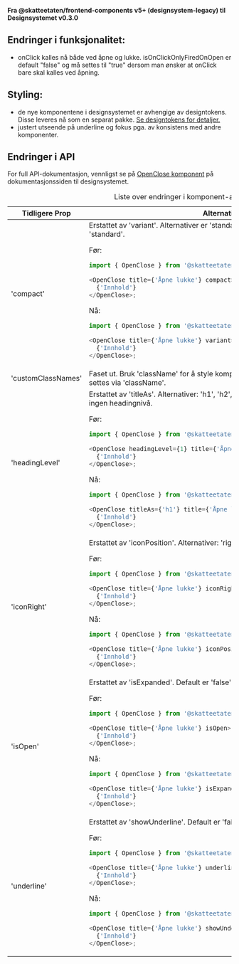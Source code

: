 **Fra @skatteetaten/frontend-components v5+ (designsystem-legacy) til Designsystemet v0.3.0**

## Endringer i funksjonalitet:

- onClick kalles nå både ved åpne og lukke. isOnClickOnlyFiredOnOpen er default "false" og må settes til "true" dersom man ønsker at onClick bare skal kalles ved åpning.

## Styling:

- de nye komponentene i designsystemet er avhengige av designtokens. Disse leveres nå som en separat pakke. <a class="brodtekst-link" href="#section-designtokens-deprecated">Se designtokens for detaljer.</a>
- justert utseende på underline og fokus pga. av konsistens med andre komponenter.

## Endringer i API

For full API-dokumentasjon, vennligst se på [OpenClose komponent](https://www.skatteetaten.no/stilogtone/designsystemet/komponenter/openclose/) på dokumentasjonssiden til designsystemet.

<div className="migration-tabell">
<table>
<caption>Liste over endringer i komponent-api'et</caption>
<thead><tr><th>Tidligere Prop</th><th>Alternativ</th></tr></thead>
<tbody>
<tr>
<td>'compact'</td>
<td>
Erstattet av 'variant'. Alternativer er 'standard' og 'compact'. Default er 'standard'.

Før:

```javascript static
import { OpenClose } from '@skatteetaten/frontend-components/OpenClose';

<OpenClose title={'Åpne lukke'} compact>
  {'Innhold'}
</OpenClose>;
```

Nå:

```js static
import { OpenClose } from '@skatteetaten/ds-collections';

<OpenClose title={'Åpne lukke'} variant={'compact'}>
  {'Innhold'}
</OpenClose>;
```

</td>
</tr>
<tr>
<td>'customClassNames'</td>
<td>
Faset ut. Bruk 'className' for å style komponenten. All definisjon av stil skal settes via 'className'.
</td>
</tr>
<tr>
<td>'headingLevel'</td>
<td>
Erstattet av 'titleAs'. Alternativer: 'h1', 'h2', 'h3', 'h4', 'h5' og 'h6'. Default er ingen headingnivå.

Før:

```javascript static
import { OpenClose } from '@skatteetaten/frontend-components/OpenClose';

<OpenClose headingLevel={1} title={'Åpne lukke'}>
  {'Innhold'}
</OpenClose>;
```

Nå:

```js static
import { OpenClose } from '@skatteetaten/ds-collections';

<OpenClose titleAs={'h1'} title={'Åpne lukke'}>
  {'Innhold'}
</OpenClose>;
```

</td>
</tr>
<tr>
<td>'iconRight'</td>
<td>
Erstattet av 'iconPosition'. Alternativer: 'right' og 'left'. Default er 'left'.

Før:

```javascript static
import { OpenClose } from '@skatteetaten/frontend-components/OpenClose';

<OpenClose title={'Åpne lukke'} iconRight>
  {'Innhold'}
</OpenClose>;
```

Nå:

```js static
import { OpenClose } from '@skatteetaten/ds-collections';

<OpenClose title={'Åpne lukke'} iconPosition={'right'}>
  {'Innhold'}
</OpenClose>;
```

</td>
</tr>
<tr>
<td>'isOpen'</td>
<td>
Erstattet av 'isExpanded'. Default er 'false'.

Før:

```javascript static
import { OpenClose } from '@skatteetaten/frontend-components/OpenClose';

<OpenClose title={'Åpne lukke'} isOpen>
  {'Innhold'}
</OpenClose>;
```

Nå:

```js static
import { OpenClose } from '@skatteetaten/ds-collections';

<OpenClose title={'Åpne lukke'} isExpanded>
  {'Innhold'}
</OpenClose>;
```

</td>
</tr>
<tr>
<td>'underline'</td>
<td>
Erstattet av 'showUnderline'. Default er 'false'.

Før:

```javascript static
import { OpenClose } from '@skatteetaten/frontend-components/OpenClose';

<OpenClose title={'Åpne lukke'} underline>
  {'Innhold'}
</OpenClose>;
```

Nå:

```js static
import { OpenClose } from '@skatteetaten/ds-collections';

<OpenClose title={'Åpne lukke'} showUnderline>
  {'Innhold'}
</OpenClose>;
```

</td>
</tr>
</tbody>
</table>
</div>
